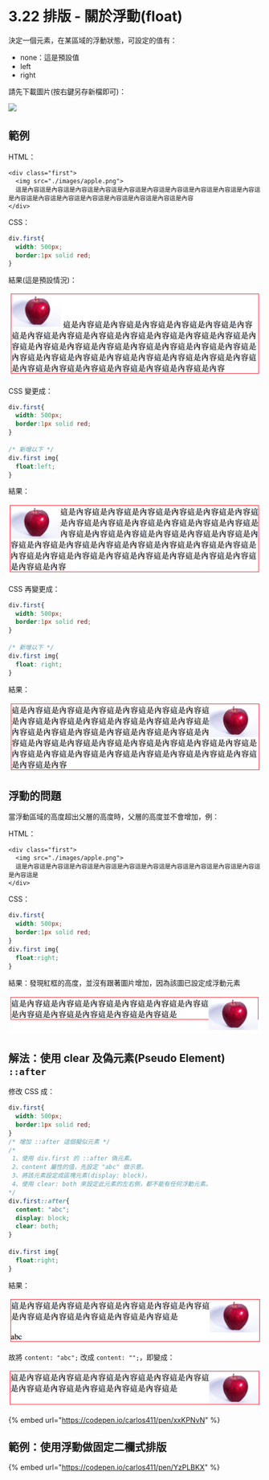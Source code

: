 # 3.22 排版 - 關於浮動(float)

決定一個元素，在某區域的浮動狀態，可設定的值有：

* none：這是預設值
* left
* right

請先下載圖片(按右鍵另存新檔即可)：

![](https://alldata.sgp1.digitaloceanspaces.com/images/apple.png)

## 範例

HTML：

```markup
<div class="first">
  <img src="./images/apple.png">
  這是內容這是內容這是內容這是內容這是內容這是內容這是內容這是內容這是內容這是內容這是內容這是內容這是內容這是內容這是內容這是內容這是內容這是內容
</div>
```

CSS：

```css
div.first{
  width: 500px;
  border:1px solid red;
}
```

結果(這是預設情況)：

![](../.gitbook/assets/float1.png)

CSS 變更成：

```css
div.first{
  width: 500px;
  border:1px solid red;
}

/* 新增以下 */
div.first img{
  float:left;
}
```

結果：

![](../.gitbook/assets/float2.png)

CSS 再變更成：

```css
div.first{
  width: 500px;
  border:1px solid red;
}

/* 新增以下 */
div.first img{
  float: right;
}
```

結果：

![](../.gitbook/assets/float3.png)

## 浮動的問題

當浮動區域的高度超出父層的高度時，父層的高度並不會增加，例：

HTML：

```markup
<div class="first">
  <img src="./images/apple.png">
  這是內容這是內容這是內容這是內容這是內容這是內容這是內容這是內容這是內容這是內容這是內容這是
</div>
```

CSS：

```css
div.first{
  width: 500px;
  border:1px solid red;
}
div.first img{
  float:right;
}
```

結果：發現紅框的高度，並沒有跟著圖片增加，因為該圖已設定成浮動元素

![](../.gitbook/assets/flaot4.png)

## 解法：使用 clear 及偽元素(Pseudo Element) `::after`

修改 CSS 成：

```css
div.first{
  width: 500px;
  border:1px solid red;
}
/* 增加 ::after 這個擬似元素 */
/*
 1、使用 div.first 的 ::after 偽元素。
 2、content 屬性的值，先設定 "abc" 做示意。
 3、將該元素設定成區塊元素(display: block)。
 4、使用 clear: both 來設定此元素的左右側，都不能有任何浮動元素。
*/
div.first::after{
  content: "abc";
  display: block;
  clear: both;
}

div.first img{
  float:right;
}
```

結果：

![](../.gitbook/assets/float6.png)

故將 `content: "abc";` 改成 `content: "";`，即變成：

![](../.gitbook/assets/float5.png)

{% embed url="https://codepen.io/carlos411/pen/xxKPNvN" %}

## 範例：使用浮動做固定二欄式排版

{% embed url="https://codepen.io/carlos411/pen/YzPLBKX" %}
